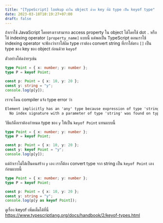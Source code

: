 ```yaml
---
title: "[TypeScript] lookup ค่าใน object ด้วย key ที่มี type เป็น keyof type"
date: 2023-03-18T10:19:27+07:00
draft: false
---
```


ถ้าเราใช้ JavaScript โดยตรงเราสามารถ access property ใน object ได้โดยใช้ dot `.` หรือใช้ indexing operator `[property_name]` แบบนี้ แต่พอเป็น TypeScript ตอนเราใช้ indexing operator จะฟ้องว่าเราใส่ผิด type เราต้อง convert string ที่เราใส่ตรง `[]` เป็น type ของ key ของ object ก่อนด้วย `keyof`

<!---more-->

ตัวอย่างโค้ดง่ายๆเช่น

```typescript
type Point = { x: number; y: number };
type P = keyof Point;

const p: Point = { x: 10, y: 20 };
const y: string = "y";
console.log(p[y]);
```

เราจะโดน compiler แจ้ง type error ว่า

```txt
Element implicitly has an 'any' type because expression of type 'string' can't be used to index type 'Point'.
  No index signature with a parameter of type 'string' was found on type 'Point'.
```

วิธีแก้คือเราต้องกำหนด type ของ `y` ให้เป็น `keyof Point` แทนแบบนี้

```typescript
type Point = { x: number; y: number };
type P = keyof Point;

const p: Point = { x: 10, y: 20 };
const y: keyof Point = "y";
console.log(p[y]);
```

แต่ถ้าเราไม่ได้เป็นคนสร้าง `y` เอง เราก็ต้อง convert type จาก string เป็น `keyof Point` เองก่อนแบบนี้

```typescript
type Point = { x: number; y: number };
type P = keyof Point;

const p: Point = { x: 10, y: 20 };
const y: string = "y";
console.log(p[y as keyof Point]);
```

ดูเรื่อง keyof เพิ่มเต็มได้ที่นี่ https://www.typescriptlang.org/docs/handbook/2/keyof-types.html
